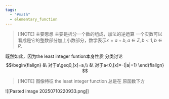 ```yaml
---
tags:
  - "#math"
  - elementary_function
---
```


> [!NOTE] 主要思想
> 主要是拆分一个数的组成，加法的逆运算
> 一个实数可以看成是它的整数部分加上小数部分，数学表示$x = a+b,a\in{Z},b<1,b\in{R}.$
> 

既然如此，因为the least integer funtion本身性质
分类讨论
$$\begin{flalign} 
&\ 对于a\geq0,[x]=a,\\
&\ 对于a<0,[x]=-(|a|+1)
\end{flalign}
$$


> [!NOTE] 图像特征
> the least integer function 总是在 原函数下方

![[Pasted image 20250710220933.png]]





